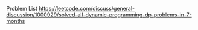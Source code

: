 Problem List
https://leetcode.com/discuss/general-discussion/1000929/solved-all-dynamic-programming-dp-problems-in-7-months
